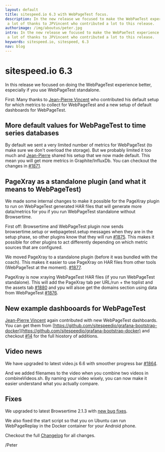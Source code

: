 ```yaml
---
layout: default
title: sitespeed.io 6.3 with WebPageTest focus.
description: In the new release we focused to make the WebPaeTest experience better,
 a lot of thanks to JPVincent who contributed a lot to this release.
authorimage: /img/aboutus/peter.jpg
intro: In the new release we focused to make the WebPaeTest experience better,
 a lot of thanks to JPVincent who contributed a lot to this release.
keywords: sitespeed.io, sitespeed, 6.3
nav: blog
---
```


# sitespeed.io 6.3
In this release we focused on doing the WebPageTest experience better, especially if you use WebPageTest standalone.

First: Many thanks to [Jean-Pierre Vincent](https://github.com/jpvincent) who contributed his default setup for which metrics to collect for WebPageTest and a new setup of default dashboards for WebPageTest.

## More default values for WebPageTest to time series databases
By default we sent a very limited number of metrics for WebPageTest (to make sure we don't overload the storage). But we probably limited it too much and [Jean-Pierre](https://github.com/jpvincent) shared his setup that we now made default. This mean you will get more metrics in Graphite/InfluxDb. You can checkout the changes in [#1871](https://github.com/sitespeedio/sitespeed.io/pull/1871).

## PageXray as a standalone plugin (and what it means to WebPageTest)
We made some internal changes to make it possible for the PageXray plugin to run on WebPageTest generated HAR files that will generate more data/metrics for you if you run WebPageTest standalone without Browsertime.

First off: Browsertime and WebPageTest plugin now sends browsertime.setup or webpagetest.setup messages when they are in the setup phase, so other plugins know that they will run [#1875](https://github.com/sitespeedio/sitespeed.io/pull/1875). This makes it possible for other plugins to act differently depending on which metric sources that are configured.

We moved PageXray to a standalone plugin (before it was bundled with the coach). This makes it easier to use PageXray on HAR files from other tools (WebPageTest at the moment). [#1877](https://github.com/sitespeedio/sitespeed.io/pull/1877).

PageXray is now xraying WebPageTest HAR files (if you run WebPageTest standalone). This will add the PageXray tab per URL/run + the toplist and the assets tab [#1880](https://github.com/sitespeedio/sitespeed.io/pull/1880) and ypu will alsoe get the domains section using data from WebPageTest [#1876](https://github.com/sitespeedio/sitespeed.io/pull/1876).

## New example dashbooards for WebPageTest
[Jean-Pierre Vincent](https://github.com/jpvincent) again contributed with new WebPageTest dashboards. You can get them from [https://github.com/sitespeedio/grafana-bootstrap-docker](https://github.com/sitespeedio/grafana-bootstrap-docker) and checkout [#14](https://github.com/sitespeedio/grafana-bootstrap-docker/pull/14) for the full hiostory of additions.

## Video news
We have upgraded to latest video.js 6.6 with smoother progress bar [#1864](https://github.com/sitespeedio/sitespeed.io/pull/1864).

And we added filenames to the video when you combine two videos in combineVideos.sh. By naming your video wisely, you can now make it easier understand what you actually compare.

## Fixes
We upgraded to latest Browsertime 2.1.3 with [new bug fixes](https://github.com/sitespeedio/browsertime/blob/master/CHANGELOG.md).

We also fixed the start script so that you on Ubuntu can run WebPageReplay in the Docker container for your Android phone.

Checkout the full [Changelog](https://github.com/sitespeedio/sitespeed.io/blob/master/CHANGELOG.md) for all changes.

/Peter
